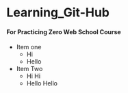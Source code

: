 # Learning_Git-Hub
#### For Practicing Zero Web School Course
- Item one
  * Hi
  * Hello
- Item Two
  * Hi Hi
  * Hello Hello
